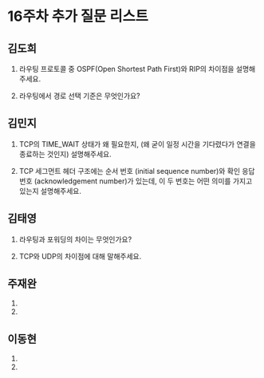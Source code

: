 # 16주차 추가 질문 리스트

## 김도희
1. 라우팅 프로토콜 중 OSPF(Open Shortest Path First)와 RIP의 차이점을 설명해주세요.

2. 라우팅에서 경로 선택 기준은 무엇인가요?

## 김민지

1. TCP의 TIME_WAIT 상태가 왜 필요한지, (왜 굳이 일정 시간을 기다렸다가 연결을 종료하는 것인지) 설명해주세요.

2. TCP 세그먼트 헤더 구조에는 순서 번호 (initial sequence number)와 확인 응답 번호 (acknowledgement number)가 있는데, 이 두 번호는 어떤 의미를 가지고 있는지 설명해주세요.

## 김태영
1. 라우팅과 포워딩의 차이는 무엇인가요?

2. TCP와 UDP의 차이점에 대해 말해주세요.


## 주재완
1. 

2. 

## 이동현

1. 

2. 
